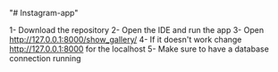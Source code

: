 "# Instagram-app" 

1- Download the repository
2- Open the IDE and run the app
3- Open http://127.0.0.1:8000/show_gallery/ 
4- If it doesn't work change http://127.0.0.1:8000 for the localhost
5- Make sure to have a database connection running
